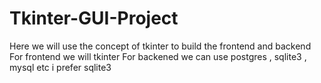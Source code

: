 # Tkinter-GUI-Project
 Here we will use the concept of tkinter to build the frontend and backend For frontend we will tkinter For backened we can use postgres , sqlite3 , mysql etc i prefer sqlite3
